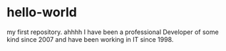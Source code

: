 # hello-world
my first repository. ahhhh
I have been a professional Developer of some kind since 2007 and have been working in IT since 1998.
